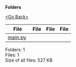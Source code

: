 **Folders**

[&lt;Go Back&gt;](../right.html)

  

<table><thead><tr class="header"><th><strong>File</strong></th><th><strong>File</strong></th><th><strong>File</strong></th><th><strong>File</strong></th></tr></thead><tbody><tr class="odd"><td><a href="main.py">main.py</a> </td><td></td><td></td><td></td></tr></tbody></table>

Folders: 1  
Files: 1  
Size of all files: 527 KB

